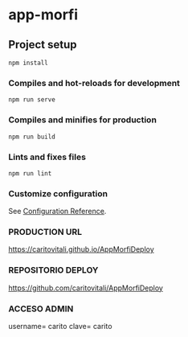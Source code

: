 # app-morfi

## Project setup
```
npm install
```

### Compiles and hot-reloads for development
```
npm run serve
```

### Compiles and minifies for production
```
npm run build
```

### Lints and fixes files
```
npm run lint
```

### Customize configuration
See [Configuration Reference](https://cli.vuejs.org/config/).


### PRODUCTION URL
https://caritovitali.github.io/AppMorfiDeploy

### REPOSITORIO DEPLOY
https://github.com/caritovitali/AppMorfiDeploy

### ACCESO ADMIN
username= carito
clave= carito
